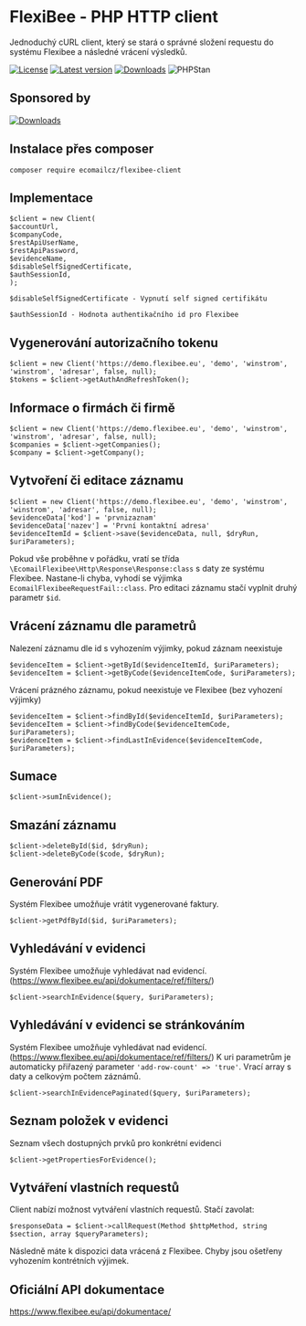 # FlexiBee - PHP HTTP client
Jednoduchý cURL client, který se stará o správné složení requestu do systému Flexibee a následné vrácení výsledků.

[![License](https://poser.pugx.org/ecomailcz/flexibee-client/license?format=flat)](https://packagist.org/packages/ecomailcz/flexibee-client)
[![Latest version](https://img.shields.io/packagist/v/ecomailcz/flexibee-client.svg?colorB=007EC6)](https://packagist.org/packages/ecomailcz/flexibee-client)
[![Downloads](https://img.shields.io/packagist/dt/ecomailcz/flexibee-client.svg?colorB=007EC6)](https://packagist.org/packages/ecomailcz/flexibee-client)
![PHPStan](https://img.shields.io/badge/style-level%207-brightgreen.svg?&label=phpstan)
## Sponsored by
[![Downloads](https://ecomail.cz/images/logo@2.png)](https://ecomail.cz)

## Instalace přes composer
```composer require ecomailcz/flexibee-client```

## Implementace
```
$client = new Client(
$accountUrl, 
$companyCode, 
$restApiUserName, 
$restApiPassword, 
$evidenceName, 
$disableSelfSignedCertificate,
$authSessionId,
);
```
`$disableSelfSignedCertificate - Vypnutí self signed certifikátu`

`$authSessionId - Hodnota authentikačního id pro Flexibee`

## Vygenerování autorizačního tokenu
```
$client = new Client('https://demo.flexibee.eu', 'demo', 'winstrom', 'winstrom', 'adresar', false, null);
$tokens = $client->getAuthAndRefreshToken();
```

## Informace o firmách či firmě
```
$client = new Client('https://demo.flexibee.eu', 'demo', 'winstrom', 'winstrom', 'adresar', false, null);
$companies = $client->getCompanies();
$company = $client->getCompany();
```

## Vytvoření či editace záznamu
```
$client = new Client('https://demo.flexibee.eu', 'demo', 'winstrom', 'winstrom', 'adresar', false, null);
$evidenceData['kod'] = 'prvnizaznam'
$evidenceData['nazev'] = 'První kontaktní adresa'
$evidenceItemId = $client->save($evidenceData, null, $dryRun, $uriParameters);
```
Pokud vše proběhne v pořádku, vratí se třída `\EcomailFlexibee\Http\Response\Response:class` s daty ze systému Flexibee. Nastane-li chyba, vyhodí se výjimka
`EcomailFlexibeeRequestFail::class`. Pro editaci záznamu stačí vyplnit druhý parametr `$id`.

## Vrácení záznamu dle parametrů
Nalezení záznamu dle id s vyhozením výjimky, pokud záznam neexistuje  
```
$evidenceItem = $client->getById($evidenceItemId, $uriParameters);
$evidenceItem = $client->getByCode($evidenceItemCode, $uriParameters);
```

Vrácení prázného záznamu, pokud neexistuje ve Flexibee (bez vyhození výjimky)  
```
$evidenceItem = $client->findById($evidenceItemId, $uriParameters);
$evidenceItem = $client->findByCode($evidenceItemCode, $uriParameters);
$evidenceItem = $client->findLastInEvidence($evidenceItemCode, $uriParameters);
```

## Sumace
```
$client->sumInEvidence();
```

## Smazání záznamu
```
$client->deleteById($id, $dryRun);
$client->deleteByCode($code, $dryRun);
```

## Generování PDF
Systém Flexibee umožňuje vrátit vygenerované faktury.
```
$client->getPdfById($id, $uriParameters);
```

## Vyhledávání v evidenci
Systém Flexibee umožňuje vyhledávat nad evidencí. (https://www.flexibee.eu/api/dokumentace/ref/filters/)
```
$client->searchInEvidence($query, $uriParameters);
```

## Vyhledávání v evidenci se stránkováním
Systém Flexibee umožňuje vyhledávat nad evidencí. (https://www.flexibee.eu/api/dokumentace/ref/filters/)
K uri parametrům je automaticky přiřazený parameter ```'add-row-count' => 'true'```.
Vrací array s daty a celkovým počtem záznámů.
```
$client->searchInEvidencePaginated($query, $uriParameters);
```
## Seznam položek v evidenci
Seznam všech dostupných prvků pro konkrétní evidenci
```
$client->getPropertiesForEvidence();
```
## Vytváření vlastních requestů
Client nabízí možnost vytváření vlastních requestů. Stačí zavolat:  
```
$responseData = $client->callRequest(Method $httpMethod, string $section, array $queryParameters);
```
Následně máte k dispozici data vrácená z Flexibee. Chyby jsou ošetřeny vyhozením kontrétních výjimek.

## Oficiální API dokumentace
https://www.flexibee.eu/api/dokumentace/
